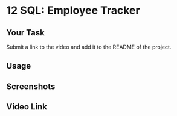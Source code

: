 # 12 SQL: Employee Tracker

## Your Task
Submit a link to the video and add it to the README of the project.

## Usage


## Screenshots 


## Video Link


##
